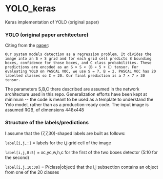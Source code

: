 # YOLO_keras
Keras implementation of YOLO (original paper)


### YOLO (original paper architecture)

Citing from the [paper](https://arxiv.org/pdf/1506.02640.pdf):

``Our system models detection as a regression problem. It divides the image into an S × S grid and for each grid cell predicts B bounding boxes, confidence for those boxes, and C class probabilities. These predictions are encoded as an
S × S × (B ∗ 5 + C) tensor.
For evaluating YOLO on PASCAL VOC, we use S = 7, B = 2. PASCAL VOC has 20 labelled classes so C = 20. Our final prediction is a 7 × 7 × 30 tensor.``

The parameters S,B,C there described are assumed in the network architecture used in this repo. Generalization efforts have been kept at minimum -- the code is meant to be used as a template to understand the Yolo model, rather than as a production-ready code.
The input image is assumed RGB, of dimensions 448x448


### Structure of the labels/predictions
I assume that the (7,7,30)-shaped labels are built as follows:

`label[i,j,:]` = labels for the i,j grid cell of the image

`label[i,j,0:5]` = xc,yc,w,h,c for the first of the two boxes detector (5:10 for the second)

`label[i,j,10:30]` = P(class|object) that the i,j subsection contains an object from one of the 20 classes